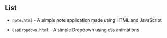 
## List

- `note.html` - A simple note application made using HTML and JavaScript

- `CssDropdown.html` - A simple Dropdown using css animations
